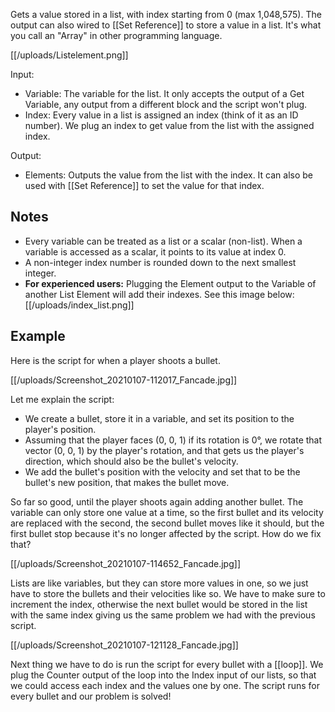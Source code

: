 Gets a value stored in a list, with index starting from 0 (max 1,048,575). The output can also wired to [[Set Reference]] to store a value in a list. It's what you call an "Array" in other programming language.

[[/uploads/Listelement.png]]

Input:
- Variable: The variable for the list. It only accepts the output of a Get Variable, any output from a different block and the script won't plug.
- Index: Every value in a list is assigned an index (think of it as an ID number). We plug an index to get value from the list with the assigned index.

Output:
- Elements: Outputs the value from the list with the index. It can also be used with [[Set Reference]] to set the value for that index.

## Notes

- Every variable can be treated as a list or a scalar (non-list). When a variable is accessed as a scalar, it points to its value at index 0.
- A non-integer index number is rounded down to the next smallest integer.
- **For experienced users:** Plugging the Element output to the Variable of another List Element will add their indexes. See this image below:
  [[/uploads/index_list.png]]

## Example

Here is the script for when a player shoots a bullet.

[[/uploads/Screenshot_20210107-112017_Fancade.jpg]]

Let me explain the script:
- We create a bullet, store it in a variable, and set its position to the player's position.
- Assuming that the player faces (0, 0, 1) if its rotation is 0°, we rotate that vector (0, 0, 1) by the player's rotation, and that gets us the player's direction, which should also be the bullet's velocity.
- We add the bullet's position with the velocity and set that to be the bullet's new position, that makes the bullet move.

So far so good, until the player shoots again adding another bullet. The variable can only store one value at a time, so the first bullet and its velocity are replaced with the second, the second bullet moves like it should, but the first bullet stop because it's no longer affected by the script. How do we fix that?

[[/uploads/Screenshot_20210107-114652_Fancade.jpg]]

Lists are like variables, but they can store more values in one, so we just have to store the bullets and their velocities like so. We have to make sure to increment the index, otherwise the next bullet would be stored in the list with the same index giving us the same problem we had with the previous script.

[[/uploads/Screenshot_20210107-121128_Fancade.jpg]]

Next thing we have to do is run the script for every bullet with a [[loop]]. We plug the Counter output of the loop into the Index input of our lists, so that we could access each index and the values one by one. The script runs for every bullet and our problem is solved!